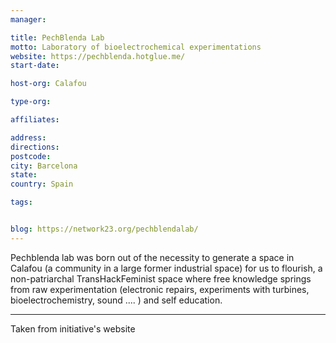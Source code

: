 ```yaml
---
manager:

title: PechBlenda Lab
motto: Laboratory of bioelectrochemical experimentations
website: https://pechblenda.hotglue.me/
start-date:

host-org: Calafou

type-org:

affiliates:

address:
directions:
postcode:
city: Barcelona
state:
country: Spain

tags:


blog: https://network23.org/pechblendalab/
---
```


Pechblenda lab was born out of the necessity to generate a space in Calafou (a community in a large former industrial space) for us to flourish, a non-patriarchal TransHackFeminist space where free knowledge springs from raw experimentation (electronic repairs, experiments with turbines, bioelectrochemistry, sound .... ) and self education.

---
Taken from initiative's website
